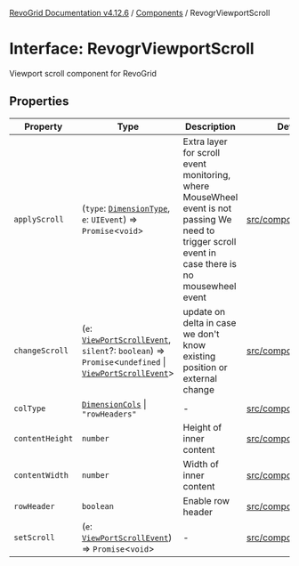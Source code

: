 [RevoGrid Documentation v4.12.6](README.md) / [Components](Namespace.Components.md) / RevogrViewportScroll

# Interface: RevogrViewportScroll

Viewport scroll component for RevoGrid

## Properties

| Property | Type | Description | Defined in |
| ------ | ------ | ------ | ------ |
| `applyScroll` | (`type`: [`DimensionType`](TypeAlias.DimensionType.md), `e`: `UIEvent`) => `Promise`\<`void`\> | Extra layer for scroll event monitoring, where MouseWheel event is not passing We need to trigger scroll event in case there is no mousewheel event | [src/components.d.ts:710](https://github.com/revolist/revogrid/blob/293c9e1b6198b802a0690dc2e0b9faebd722e77f/src/components.d.ts#L710) |
| `changeScroll` | (`e`: [`ViewPortScrollEvent`](TypeAlias.ViewPortScrollEvent.md), `silent`?: `boolean`) => `Promise`\<`undefined` \| [`ViewPortScrollEvent`](TypeAlias.ViewPortScrollEvent.md)\> | update on delta in case we don't know existing position or external change | [src/components.d.ts:715](https://github.com/revolist/revogrid/blob/293c9e1b6198b802a0690dc2e0b9faebd722e77f/src/components.d.ts#L715) |
| `colType` | [`DimensionCols`](TypeAlias.DimensionCols.md) \| `"rowHeaders"` | - | [src/components.d.ts:716](https://github.com/revolist/revogrid/blob/293c9e1b6198b802a0690dc2e0b9faebd722e77f/src/components.d.ts#L716) |
| `contentHeight` | `number` | Height of inner content | [src/components.d.ts:720](https://github.com/revolist/revogrid/blob/293c9e1b6198b802a0690dc2e0b9faebd722e77f/src/components.d.ts#L720) |
| `contentWidth` | `number` | Width of inner content | [src/components.d.ts:724](https://github.com/revolist/revogrid/blob/293c9e1b6198b802a0690dc2e0b9faebd722e77f/src/components.d.ts#L724) |
| `rowHeader` | `boolean` | Enable row header | [src/components.d.ts:728](https://github.com/revolist/revogrid/blob/293c9e1b6198b802a0690dc2e0b9faebd722e77f/src/components.d.ts#L728) |
| `setScroll` | (`e`: [`ViewPortScrollEvent`](TypeAlias.ViewPortScrollEvent.md)) => `Promise`\<`void`\> | - | [src/components.d.ts:729](https://github.com/revolist/revogrid/blob/293c9e1b6198b802a0690dc2e0b9faebd722e77f/src/components.d.ts#L729) |
